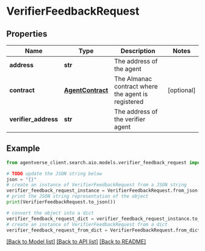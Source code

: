 # VerifierFeedbackRequest


## Properties

Name | Type | Description | Notes
------------ | ------------- | ------------- | -------------
**address** | **str** | The address of the agent | 
**contract** | [**AgentContract**](AgentContract.md) | The Almanac contract where the agent is registered | [optional] 
**verifier_address** | **str** | The address of the verifier agent | 

## Example

```python
from agentverse_client.search.aio.models.verifier_feedback_request import VerifierFeedbackRequest

# TODO update the JSON string below
json = "{}"
# create an instance of VerifierFeedbackRequest from a JSON string
verifier_feedback_request_instance = VerifierFeedbackRequest.from_json(json)
# print the JSON string representation of the object
print(VerifierFeedbackRequest.to_json())

# convert the object into a dict
verifier_feedback_request_dict = verifier_feedback_request_instance.to_dict()
# create an instance of VerifierFeedbackRequest from a dict
verifier_feedback_request_from_dict = VerifierFeedbackRequest.from_dict(verifier_feedback_request_dict)
```
[[Back to Model list]](../README.md#documentation-for-models) [[Back to API list]](../README.md#documentation-for-api-endpoints) [[Back to README]](../README.md)


